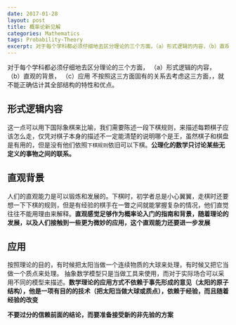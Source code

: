 ```yaml
---
date: 2017-01-28
layout: post
title: 概率论新见解
categories: Mathematics
tags: Probability-Theory
excerpt: 对于每个学科都必须仔细地去区分理论的三个方面，（a）形式逻辑的内容，（b）直观的背景，（c）应用
---
```

对于每个学科都必须仔细地去区分理论的三个方面，
（a）形式逻辑的内容，
（b）直观的背景，
（c）应用
不按照这三方面固有的关系去考虑这三方面，，就不能正确估计其全部结构的特性和优点。

## 形式逻辑内容

这一点可以用下国际象棋来比喻，我们需要陈述一段下棋规则，来描述每颗棋子应该怎么走，仅凭对棋子本身的描述不一定能清楚的说明哪个是王，虽然棋子和棋盘是有用的，但是没有他们依照```下棋规则```依旧可以下棋。**公理化的数学只讨论某些无定义的事物之间的联系。**

## 直观背景

人们的直观能力是可以锻炼和发展的。下棋时，初学者总是小心翼翼，走棋时还要想一下下棋的规则，但是有经验的棋手在一瞥之间就能掌握复杂的情况，他们直觉往往不能用理由来解释。**直观感觉足够作为概率论入门的指南和背景，随着理论的发展，以及人们接触到一些更为微妙的应用，这个直观能力还要进一步发展**

## 应用

按照理论的目的，有时候把太阳当做一个连续物质的大球来处理，有时候又把它当做一个质点来处理。
抽象数学模型只是当做工具来使用，而对于实际场合可以采用不同的模型来描述。**数学理论的应用方式不依赖于事先形成的意见（太阳的原子结构），他是一项有目的的技术（把太阳当做大球或质点），依赖于经验，而且随着经验的改变**

**不要过分的信赖前面的结论，而要准备接受新的非先验的方案**